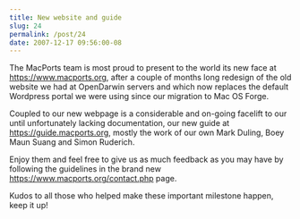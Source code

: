 ```yaml
---
title: New website and guide
slug: 24
permalink: /post/24
date: 2007-12-17 09:56:00-08
---
```


The MacPorts team is most proud to present to the world its new face at <https://www.macports.org>, after a couple of months long redesign of the old website we had at OpenDarwin servers and which now replaces the default Wordpress portal we were using since our migration to Mac OS Forge.

Coupled to our new webpage is a considerable and on-going facelift to our until unfortunately lacking documentation, our new guide at <https://guide.macports.org>, mostly the work of our own Mark Duling, Boey Maun Suang and Simon Ruderich.

Enjoy them and feel free to give us as much feedback as you may have by following the guidelines in the brand new <https://www.macports.org/contact.php> page.

Kudos to all those who helped make these important milestone happen, keep it up!
